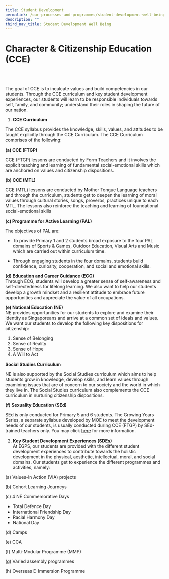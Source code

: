 ```yaml
---
title: Student Development
permalink: /our-processes-and-programmes/student-development-well-being/student-development/
description: ""
third_nav_title: Student Development Well Being
---
```

# **Character &amp; Citizenship Education (CCE)**

<br>
<br>

The goal of CCE is to inculcate values and build competencies in our students. Through the CCE curriculum and key student development experiences, our students will learn to be responsible individuals towards self, family, and community; understand their roles in shaping the future of our nation. 

1.	**CCE Curriculum**

The CCE syllabus provides the knowledge, skills, values, and attitudes to be taught explicitly through the CCE Curriculum. The CCE Curriculum comprises of the following:

**(a)	CCE (FTGP)**

CCE (FTGP) lessons are conducted by Form Teachers and it involves the explicit teaching and learning of fundamental social-emotional skills which are anchored on values and citizenship dispositions. 

**(b)	CCE (MTL)**

CCE (MTL) lessons are conducted by Mother Tongue Language teachers and  through the curriculum, students get to deepen the learning of moral values through cultural stories, songs, proverbs, practices unique to each MTL. The lessons also reinforce the teaching and learning of foundational social-emotional skills

**(c)	Programme for Active Learning (PAL)**

The objectives of PAL are:

-	To provide Primary 1 and 2 students broad exposure to the four PAL domains of Sports &amp; Games, Outdoor Education, Visual Arts and Music which are carried out within curriculum time.

-	Through engaging students in the four domains, students build confidence, curiosity, cooperation, and social and emotional skills.


**(d)	Education and Career Guidance (ECG)**
<br>Through ECG, students will develop a greater sense of self-awareness and self-directedness for lifelong learning. We also want to help our students develop a growth mindset and a resilient attitude to embrace future opportunities and appreciate the value of all occupations.

**(e)	National Education (NE)**<br>
NE provides opportunities for our students to explore and examine their identity as Singaporeans and arrive at a common set of ideals and values. We want our students to develop the following key dispositions for citizenship:

1)	Sense of Belonging
2)	Sense of Reality
3)	Sense of Hope
4)	A Will to Act

**Social Studies Curriculum**

NE is also supported by the Social Studies curriculum which aims to help students grow in knowledge, develop skills, and learn values through examining issues that are of concern to our society and the world in which they live in. The Social Studies curriculum also complements the CCE curriculum in nurturing citizenship dispositions.

**(f)	Sexuality Education (SEd)**

SEd is only conducted for Primary 5 and 6 students. The Growing Years Series, a separate syllabus developed by MOE to meet the development needs of our students, is usually conducted during CCE (FTGP) by SEd-trained teachers only. You may click [here](https://evergreenpri.moe.edu.sg/our-processes-and-programmes/CCE-Department/sexuality-education/) for more information.

2.	**Key Student Development Experiences (SDEs)**<br>
At EGPS, our students are provided with the different student development experiences to contribute towards the holistic development in the physical, aesthetic, intellectual, moral, and social domains. Our students get to experience the different programmes and activities, namely:

(a)	Values-In Action (VIA) projects

(b)	Cohort Learning Journeys

(c)	4 NE Commemorative Days

- Total Defence Day
- International Friendship Day
- Racial Harmony Day
- National Day 

(d)	Camps 

(e)	CCA 

(f)	Multi-Modular Programme (MMP)

(g)	Varied assembly programmes

(h)	Overseas E-Immersion Programme